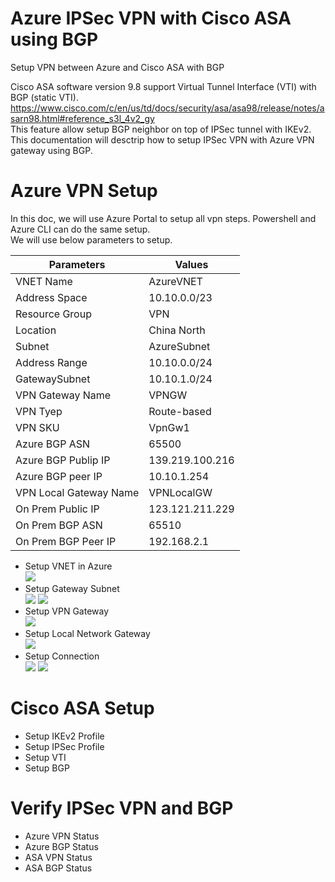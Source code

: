 # Azure IPSec VPN with Cisco ASA using BGP
Setup VPN between Azure and Cisco ASA with BGP

Cisco ASA software version 9.8 support Virtual Tunnel Interface (VTI) with BGP (static VTI). <br>
https://www.cisco.com/c/en/us/td/docs/security/asa/asa98/release/notes/asarn98.html#reference_s3l_4v2_gy <br>
This feature allow setup BGP neighbor on top of IPSec tunnel with IKEv2. <br>
This documentation will desctrip how to setup IPSec VPN with Azure VPN gateway using BGP. <br>

# Azure VPN Setup 
In this doc, we will use Azure Portal to setup all vpn steps. Powershell and Azure CLI can do the same setup. <br>
We will use below parameters to setup. <br>

Parameters            | Values
----------------------| -------------
VNET Name             | AzureVNET
Address Space         | 10.10.0.0/23
Resource Group        | VPN
Location              | China North
Subnet                | AzureSubnet
Address Range         | 10.10.0.0/24
GatewaySubnet         | 10.10.1.0/24
VPN Gateway Name      | VPNGW
VPN Tyep              | Route-based
VPN SKU               | VpnGw1
Azure BGP ASN         | 65500
Azure BGP Publip IP   | 139.219.100.216
Azure BGP peer IP     | 10.10.1.254
VPN Local Gateway Name| VPNLocalGW
On Prem Public IP     | 123.121.211.229
On Prem BGP ASN       | 65510
On Prem BGP Peer IP   | 192.168.2.1

* Setup VNET in Azure <br>
![](https://github.com/yinghli/azure-vpn-asa/blob/master/VNET.PNG) 
* Setup Gateway Subnet <br>
![](https://github.com/yinghli/azure-vpn-asa/blob/master/GWsubnet.PNG)
![](https://github.com/yinghli/azure-vpn-asa/blob/master/GWSubnet1.PNG)
* Setup VPN Gateway <br>
![](https://github.com/yinghli/azure-vpn-asa/blob/master/GW.PNG)
* Setup Local Network Gateway <br>
![](https://github.com/yinghli/azure-vpn-asa/blob/master/LocalGW.PNG)
* Setup Connection <br>
![](https://github.com/yinghli/azure-vpn-asa/blob/master/Connection.PNG)
![](https://github.com/yinghli/azure-vpn-asa/blob/master/ConnectionBGP.PNG)

# Cisco ASA Setup
* Setup IKEv2 Profile 
* Setup IPSec Profile
* Setup VTI
* Setup BGP

# Verify IPSec VPN and BGP
* Azure VPN Status
* Azure BGP Status
* ASA VPN Status
* ASA BGP Status

